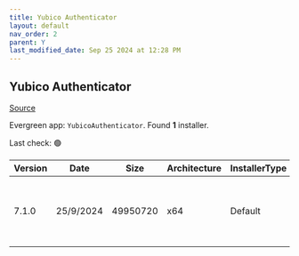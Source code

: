 ```yaml
---
title: Yubico Authenticator
layout: default
nav_order: 2
parent: Y
last_modified_date: Sep 25 2024 at 12:28 PM
---
```


## Yubico Authenticator

[Source](https://github.com/Yubico/yubioath-flutter/)

Evergreen app: `YubicoAuthenticator`. Found **1** installer.

Last check: 🟢

| Version | Date      | Size     | Architecture | InstallerType | Type | URI                                                                                                                                                                                                                |
| ------- | --------- | -------- | ------------ | ------------- | ---- | ------------------------------------------------------------------------------------------------------------------------------------------------------------------------------------------------------------------ |
| 7.1.0   | 25/9/2024 | 49950720 | x64          | Default       | msi  | [https://github.com/Yubico/yubioath-flutter/releases/download/7.1.0/yubico-authenticator-7.1.0-win64.msi](https://github.com/Yubico/yubioath-flutter/releases/download/7.1.0/yubico-authenticator-7.1.0-win64.msi) |
